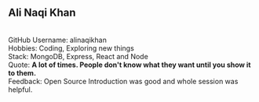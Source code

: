 ## Ali Naqi Khan
<br>
GitHub Username: alinaqikhan
<br>
Hobbies: Coding, Exploring new things
<br>
Stack: MongoDB, Express, React and Node
<br>
Quote: <strong> A lot of times. People don't know what they want until you show it to them. </strong>
<br>
Feedback: Open Source Introduction was good and whole session was helpful.